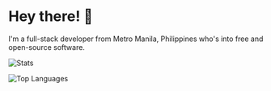 # Hey there! :wave:

I'm a full-stack developer from Metro Manila, Philippines who's into free and open-source software. 

![Stats](https://github-readme-stats.vercel.app/api?username=jkcdarunday&show_icons=true&theme=dark)

![Top Languages](https://github-readme-stats.vercel.app/api/top-langs/?username=jkcdarunday&layout=compact&theme=dark)
